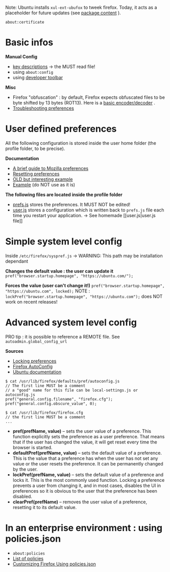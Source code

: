 Note: Ubuntu installs `xul-ext-ubufox` to tweek firefox. Today, it acts as a placeholder for future updates (see [package content](https://packages.ubuntu.com/focal/xul-ext-ubufox) ).

`about:certificate`
# Basic infos 
**Manual Config**
* [key descriptions](https://hg.mozilla.org/mozilla-central/file/tip/modules/libpref/init/StaticPrefList.yaml) → the MUST read file!
* using `about:config` 
* using [developer toolbar](http://kb.mozillazine.org/Editing_configuration) 

**Misc**
* Firefox "obfuscation" : by default, Firefox expects obfuscated files to be byte shifted by 13 bytes (ROT13). Here is a [basic encoder/decoder](http://www.alain.knaff.lu/howto/MozillaCustomization/cgi/byteshf.cgi) .
* [Troubleshooting preferences](http://kb.mozillazine.org/Preferences_not_saved) 
# User defined preferences 
All the following configuration is stored inside the user home folder (the profile folder, to be precise).

**Documentation**
* [A brief guide to Mozilla preferences](https://developer.mozilla.org/en-US/docs/Mozilla/Preferences/A_brief_guide_to_Mozilla_preferences) 
* [Resetting preferences](http://kb.mozillazine.org/Resetting_preferences) 
* [OLD but interesting example](http://web.mit.edu/~firefox/www/maintainers/config.html) 
* [Example](https://github.com/pyllyukko/user.js) (do NOT use as it is)

**The following files are located inside the profile folder**
* [prefs.js](http://kb.mozillazine.org/Prefs.js_file) stores the preferences. It MUST NOT be edited!
* [user.js](http://kb.mozillazine.org/User.js_file) stores a configuration which is written back to `prefs.js` file each time you restart your application.
→ See homemade [[user.js|user.js file]] 
# Simple system level config 
Inside `/etc/firefox/syspref.js` → WARNING: This path may be installation dependant

**Changes the default value : the user can update it**
`pref("browser.startup.homepage", "https://ubuntu.com/");`

**Forces the value (user can't change it!)**
`pref("browser.startup.homepage", "https://ubuntu.com", locked);`
NOTE : `lockPref("browser.startup.homepage", "https://ubuntu.com");` does NOT work on recent releases!
# Advanced system level config 
PRO tip : it is possible to reference a REMOTE file. See `autoadmin.global_config_url`

**Sources**
* [Locking preferences](http://kb.mozillazine.org/Locking_preferences) 
* [Firefox AutoConfig](https://support.mozilla.org/en-US/kb/customizing-firefox-using-autoconfig) 
* [Ubuntu documentation](https://doc.ubuntu-fr.org/tutoriel/verrouiller_les_parametres_de_firefox) 

```
$ cat /usr/lib/firefox/defaults/pref/autoconfig.js
// The first line MUST be a comment
// a "good" name for this file can be local-settings.js or autoconfig.js
pref("general.config.filename", "firefox.cfg");
pref("general.config.obscure_value", 0);
```

```
$ cat /usr/lib/firefox/firefox.cfg
// the first line MUST be a comment
...
```

* **pref(prefName, value)** – sets the user value of a preference. This function explicitly sets the preference as a user preference. That means that if the user has changed the value, it will get reset every time the browser is started.
* **defaultPref(prefName, value)** – sets the default value of a preference. This is the value that a preference has when the user has not set any value or the user resets the preference. It can be permanently changed by the user.
* **lockPref(prefName, value)** – sets the default value of a preference and locks it. This is the most commonly used function. Locking a preference prevents a user from changing it, and in most cases, disables the UI in preferences so it is obvious to the user that the preference has been disabled.
* **clearPref(prefName)** – removes the user value of a preference, resetting it to its default value. 
# In an enterprise environment : using policies.json 
* `about:policies`
* [List of policies](https://github.com/mozilla/policy-templates/releases) 
* [Customizing Firefox Using policies.json](https://support.mozilla.org/en-US/kb/customizing-firefox-using-policiesjson) 
